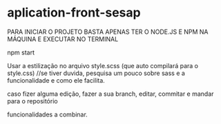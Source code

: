 # aplication-front-sesap

PARA INICIAR O PROJETO BASTA APENAS TER O NODE.JS E NPM NA MÁQUINA E EXECUTAR NO TERMINAL

npm start 

Usar a estilização no arquivo style.scss (que auto compilará para o style.css)
//se tiver duvida, pesquisa um pouco sobre sass e a funcionalidade e como ele facilita.


caso fizer alguma edição, fazer a sua branch, editar, commitar e mandar para o repositório

funcionalidades a combinar.